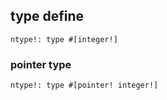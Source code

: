 ## type define

```
ntype!: type #[integer!]
```

### pointer type

```
ntype!: type #[pointer! integer!]
```
